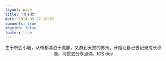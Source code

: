 ```yaml
---
layout: page
title: "关于我"
date: 2014-03-22 16:07
comments: true
sharing: false
footer: true
---
```

<center>生于皖西小城，从帝都漂泊于魔都，又游到天堂的苏州。开始让自己去记录成长点滴，习惯去分享点滴。IOS dev</center>